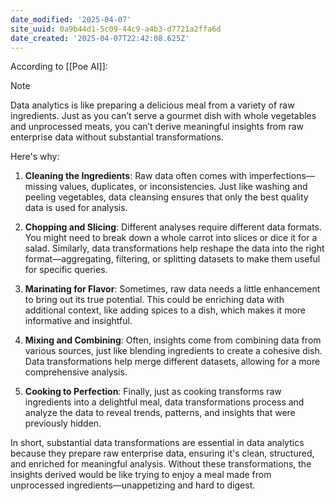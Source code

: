 ```yaml
---
date_modified: '2025-04-07'
site_uuid: 0a9b44d1-5c09-44c9-a4b3-d7721a2ffa6d
date_created: '2025-04-07T22:42:08.625Z'
---
```


According to [[Poe AI]]:

> [!NOTE]
> Data analytics is like preparing a delicious meal from a variety of raw ingredients. Just as you can’t serve a gourmet dish with whole vegetables and unprocessed meats, you can’t derive meaningful insights from raw enterprise data without substantial transformations.
> 
> Here's why:
> 
> 1. **Cleaning the Ingredients**: Raw data often comes with imperfections—missing values, duplicates, or inconsistencies. Just like washing and peeling vegetables, data cleansing ensures that only the best quality data is used for analysis.
>     
> 2. **Chopping and Slicing**: Different analyses require different data formats. You might need to break down a whole carrot into slices or dice it for a salad. Similarly, data transformations help reshape the data into the right format—aggregating, filtering, or splitting datasets to make them useful for specific queries.
>     
> 3. **Marinating for Flavor**: Sometimes, raw data needs a little enhancement to bring out its true potential. This could be enriching data with additional context, like adding spices to a dish, which makes it more informative and insightful.
>     
> 4. **Mixing and Combining**: Often, insights come from combining data from various sources, just like blending ingredients to create a cohesive dish. Data transformations help merge different datasets, allowing for a more comprehensive analysis.
>     
> 5. **Cooking to Perfection**: Finally, just as cooking transforms raw ingredients into a delightful meal, data transformations process and analyze the data to reveal trends, patterns, and insights that were previously hidden.
>     
> 
> In short, substantial data transformations are essential in data analytics because they prepare raw enterprise data, ensuring it's clean, structured, and enriched for meaningful analysis. Without these transformations, the insights derived would be like trying to enjoy a meal made from unprocessed ingredients—unappetizing and hard to digest.